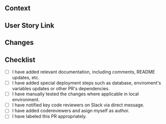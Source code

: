 ## Context
<!-- Provide a brief description of the context and purpose of this PR. Explain why these changes are necessary and how they fit into the overall project. -->

## User Story Link
<!-- Add the ClickUp user story or task link -->

## Changes
<!-- List the key changes made in this PR. Highlight any important modifications, new features, or bug fixes. -->

## Checklist
- [ ] I have added relevant documentation, including comments, README updates, etc.
- [ ] I have added special deployment steps such as database, enviroment's variables updates or other PR's dependencies.
- [ ] I have manually tested the changes where applicable in local environment.
- [ ] I have notified key code reviewers on Slack via direct message.
- [ ] I have added codereviewers and asign myself as author.
- [ ] I have labeled this PR appropriately.
